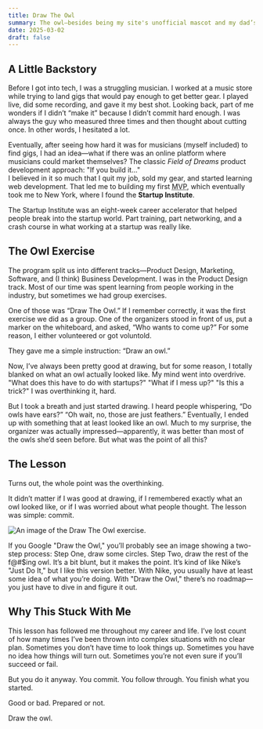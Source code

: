 ```yaml
---
title: Draw The Owl
summary: The owl—besides being my site's unofficial mascot and my dad’s favorite animal—has had a pretty big impact on my life. During my time at the Startup Institute of New York, we were given the exercise to "Draw an Owl." What seemed like a random task at the time ended up teaching me something that stuck with me for the rest of my life. Let’s talk about it.
date: 2025-03-02
draft: false
---
```


<h2>A Little Backstory</h2>
<p>
    Before I got into tech, I was a struggling musician. I worked at a music store while trying to land gigs that would pay enough to get better gear. I played live, did some recording, and gave it my best shot. Looking back, part of me wonders if I didn’t “make it” because I didn’t commit hard enough. I was always the guy who measured three times and then thought about cutting once. In other words, I hesitated a lot.
</p>
<p>
    Eventually, after seeing how hard it was for musicians (myself included) to find gigs, I had an idea—what if there was an online platform where musicians could market themselves? The classic <em>Field of Dreams</em> product development approach: "If you build it..."
    <br>
     I believed in it so much that I quit my job, sold my gear, and started learning web development. That led me to building my first <abbr title="Minimum Viable Product">MVP</abbr>, which eventually took me to New York, where I found the <strong>Startup Institute</strong>.
</p>
<p>
    The Startup Institute was an eight-week career accelerator that helped people break into the startup world. Part training, part networking, and a crash course in what working at a startup was really like.
</p>

<h2>The Owl Exercise</h2>
<p>
    The program split us into different tracks—Product Design, Marketing, Software, and (I think) Business Development. I was in the Product Design track. Most of our time was spent learning from people working in the industry, but sometimes we had group exercises.
</p>
<p>
    One of those was “Draw The Owl.” If I remember correctly, it was the first exercise we did as a group. One of the organizers stood in front of us, put a marker on the whiteboard, and asked, “Who wants to come up?” For some reason, I either volunteered or got voluntold.
</p>
<p>
    They gave me a simple instruction: “Draw an owl.”
</p>
<p>
    Now, I’ve always been pretty good at drawing, but for some reason, I totally blanked on what an owl actually looked like. My mind went into overdrive. "What does this have to do with startups?" "What if I mess up?" "Is this a trick?" I was overthinking it, hard.
</p>
<p>
    But I took a breath and just started drawing. I heard people whispering, “Do owls have ears?” “Oh wait, no, those are just feathers.” Eventually, I ended up with something that at least looked like an owl. Much to my surprise, the organizer was actually impressed—apparently, it was better than most of the owls she’d seen before. But what was the point of all this?
</p>

<h2>The Lesson</h2>
<p>
    Turns out, the whole point was the overthinking.
</p>
<p>
    It didn’t matter if I was good at drawing, if I remembered exactly what an owl looked like, or if I was worried about what people thought. The lesson was simple: commit.  
</p>

<div class="article-image-wrapper">
    <img src="/img/articles/draw-the-owl.webp" alt="An image of the Draw The Owl exercise." loading="lazy">
</div>

<p>
    If you Google "Draw the Owl," you’ll probably see an image showing a two-step process: Step One, draw some circles. Step Two, draw the rest of the f@#$ing owl. It’s a bit blunt, but it makes the point. It’s kind of like Nike’s "Just Do It," but I like this version better. With Nike, you usually have at least some idea of what you’re doing. With "Draw the Owl," there’s no roadmap—you just have to dive in and figure it out.
</p>

<h2>Why This Stuck With Me</h2>
<p>
    This lesson has followed me throughout my career and life. I’ve lost count of how many times I’ve been thrown into complex situations with no clear plan. Sometimes you don’t have time to look things up. Sometimes you have no idea how things will turn out. Sometimes you’re not even sure if you’ll succeed or fail.
</p>
<p>
    But you do it anyway. You commit. You follow through. You finish what you started.
</p>
<p>
    Good or bad. Prepared or not.
</p>
<p>
    Draw the owl.
</p>
